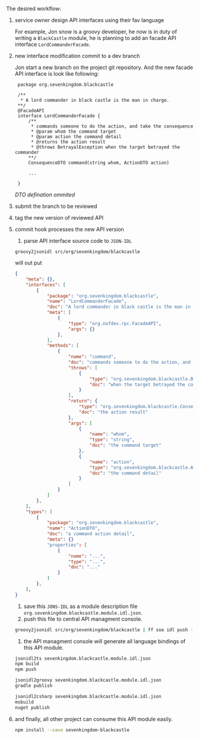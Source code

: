 The desired workflow:

1. service owner design API interfaces using their fav language

	For example, Jon snow is a groovy developer, he now is in duty of writing a `BlackCastle` module, he is planning to add an facade API interface `LordCommanderFacade`.

1. new interface modification commit to a dev branch

	Jon start a new branch on the project git repository. And the new facade API interface is look like following:

		package org.sevenkingdom.blackcastle

		/**
		 * A lord commander in black castle is the man in charge.
		**/
		@FacadeAPI
		interface LordCommanderFacade {
			/**
			 * commands someone to do the action, and take the consequence
			 * @param whom the command target
			 * @param action the command detail
			 * @returns the action result
			 * @throws BetrayalException when the target betrayed the commander
			**/
			ConsequenceDTO command(string whom, ActionDTO action)

			...

		}

	*DTO defination ommited*

1. submit the branch to be reviewed
1. tag the new version of reviewed API
1. commit hook processes the new API version
	1. parse API interface source code to `JSON-IDL`

	```
	groovy2jsonidl src/org/sevenkingdom/blackcastle
	```
	will out put
	```json
	{
		"meta": {},
		"interfaces": [
			{
				"package": "org.sevenkingdom.blackcastle",
				"name": "LordCommanderFacade",
				"doc": "A lord commander in black castle is the man in charge.",
				"meta": [
					{
						"type": "org.nofdev.rpc.FacadeAPI",
						"args": {}
					},
				],
				"methods": [
					{
						"name": "command",
						"doc": "commands someone to do the action, and take the consequence",
						"throws": [
							{
								"type": "org.sevenkingdom.blackcastle.BetrayalException",
								"doc": "when the target betrayed the commander"
							}
						],
						"return": {
							"type": "org.sevenkingdom.blackcastle.ConsequenceDTO",
							"doc": "the action result"
						},
						"args": [
							{
								"name": "whom",
								"type": "string",
								"doc": "the command target"
							},
							{
								"name": "action",
								"type": "org.sevenkingdom.blackcastle.ActionDTO",
								"doc": "the command detail"
							}
						]
					}
				]
			},
		],
		"types": [
			{
				"package": "org.sevenkingdom.blackcastle",
				"name": "ActionDTO",
				"doc": "a command action detail",
				"meta": {}
				"properties": [
					{
						"name": "...",
						"type": "...",
						"doc": "..."
					}
				]
			},
		],
	}
	```

	1. save this `JONS-IDL` as a module description file `org.sevenkingdom.blackcastle.module.idl.json`.
	1. push this file to central API managment console.

	```bash
	groovy2jsonidl src/org/sevenkingdom/blackcastle | ff soa idl push --group sevenkingdom --project blackcastle --json --file -
	```

	1. the API managment console will generate all language bindings of this API module.

	```bash
	jsonidl2ts sevenkingdom.blackcastle.module.idl.json
	npm build
	npm push

	jsonidl2groovy sevenkingdom.blackcastle.module.idl.json
	gradle publish

	jsonidl2csharp sevenkingdom.blackcastle.module.idl.json
	msbuild
	nuget publish
	```

1. and finally, all other project can consume this API module easily.

	```bash
	npm install --save sevenkingdom-blackcastle
	```
